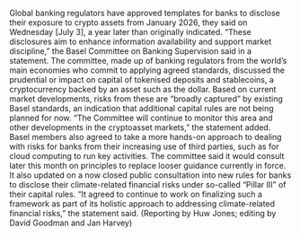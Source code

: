 Global banking regulators have approved templates for banks to disclose their exposure to crypto assets from January 2026, they said on Wednesday [July 3], a year later than originally indicated.
“These disclosures aim to enhance information availability and support market discipline,” the Basel Committee on Banking Supervision said in a statement.
The committee, made up of banking regulators from the world’s main economies who commit to applying agreed standards, discussed the prudential or impact on capital of tokenised deposits and stablecoins, a cryptocurrency backed by an asset such as the dollar.
Based on current market developments, risks from these are “broadly captured” by existing Basel standards, an indication that additional capital rules are not being planned for now.
“The Committee will continue to monitor this area and other developments in the cryptoasset markets,” the statement added.
Basel members also agreed to take a more hands-on approach to dealing with risks for banks from their increasing use of third parties, such as for cloud computing to run key activities.
The committee said it would consult later this month on principles to replace looser guidance currently in force.
It also updated on a now closed public consultation into new rules for banks to disclose their climate-related financial risks under so-called “Pillar III” of their capital rules.
“It agreed to continue to work on finalizing such a framework as part of its holistic approach to addressing climate-related financial risks,” the statement said.
(Reporting by Huw Jones; editing by David Goodman and Jan Harvey)